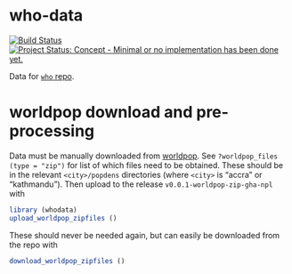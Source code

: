 <!-- README.md is generated from README.Rmd. Please edit that file -->

# who-data

[![Build
Status](https://travis-ci.org/ATFutures/who.svg)](https://travis-ci.org/ATFutures/who)
[![Project Status: Concept - Minimal or no implementation has been done
yet.](http://www.repostatus.org/badges/0.1.0/concept.svg)](http://www.repostatus.org/#concept)

Data for [`who` repo](https://github.com/ATFutures/who).

# worldpop download and pre-processing

Data must be manually downloaded from
[worldpop](http://www.worldpop.org.uk/). See `?worldpop_files (type =
"zip")` for list of which files need to be obtained. These should be in
the relevant `<city>/popdens` directories (where `<city>` is “accra” or
“kathmandu”). Then upload to the release `v0.0.1-worldpop-zip-gha-npl`
with

``` r
library (whodata)
upload_worldpop_zipfiles ()
```

These should never be needed again, but can easily be downloaded from
the repo with

``` r
download_worldpop_zipfiles ()
```
